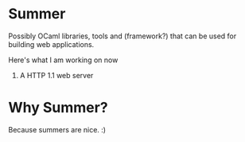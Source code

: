 # Summer

Possibly OCaml libraries, tools and (framework?) that can be used for building web applications.

Here's what I am working on now

1. A HTTP 1.1 web server

# Why Summer?

Because summers are nice. :)

